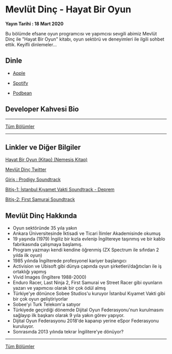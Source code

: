 # Mevlüt Dinç - Hayat Bir Oyun
**Yayın Tarihi : 18 Mart 2020**

Bu bölümde efsane oyun programcısı ve yapımcısı sevgili abimiz Mevlüt Dinç ile "Hayat Bir Oyun" kitabı, oyun sektörü ve deneyimleri ile ilgili sohbet ettik. Keyifli dinlemeler...

## Dinle

* [Apple](https://apple.co/2x47iNq)

* [Spotify](https://spoti.fi/2TZJFyF)

* [Podbean](https://bit.ly/2WnrlB3)

## Developer Kahvesi Bio


<hr/>

[Tüm Bölümler](../README.md)

<hr/>

## Linkler ve Diğer Bilgiler

[Hayat Bir Oyun (Kitap) (Nemesis Kitap)](https://kitap365.com/urun/detay/kitap/hayat-bir-oyun/326940)

[Mevlüt Dinç Twitter](https://twitter.com/MevDinc)


[Giriş : Prodigy Soundtrack](https://www.youtube.com/watch?v=t44WLkYjwvo&feature=youtu.be)

[Bitiş-1: İstanbul Kıyamet Vakti Soundtrack - Deprem](https://www.youtube.com/watch?v=zMbgxAmgyTM&list=PLztsvOzDaHlPhglBJ9evY0X8sAnbZdeG5&index=9&t=0s)

[Bitiş-2: First Samurai Soundtrack](https://www.youtube.com/watch?v=NfKC9EQ_WqI&feature=youtu.be)


## Mevlüt Dinç Hakkında
* Oyun sektöründe 35 yıla yakın
* Ankara Üniversitesinde İktisadi ve Ticari İlimler Akademisinde okumuş
* 19 yaşında (1979) İngiliz bir kızla evlenip İngiltereye taşınmış ve bir kablo fabrikasında çalışmaya başlamış.
* Program yazmayı kendi kendine öğrenmiş (ZX Spectrum ile sıfırdan 2 yılda ilk oyun)
* 1985 yılında İngilterede profesyonel kariyer başlangıcı
* Activision ve Ubisoft gibi dünya çapında oyun şirketleri/dağıtıcları ile iş ortaklığı yapmış
* Vivid Images (İngiltere 1988-2000)
*  Enduro Racer, Last Ninja 2, First Samurai ve Street Racer gibi oyunların yazarı ve yapımcısı olarak bir çok ödül almış
* Türkiye'ye dönünce Sobee Studios'u kuruyor İstanbul Kıyamet Vakti gibi bir çok oyun geliştiriyorlar
* Sobee'yi Turk Telekom'a satıyor
* Türkiyede geçirdiği dönemde Dijital Oyun Federasyonu'nun kurulmasını sağlayıp ilk başkanı olarak 9 yıla yakın görev yapıyor.
* Dijital Oyun Federasyonu 2018'de kapanıp yerine eSpor Federasyonu kuruluyor.
* Sonrasında 2013 yılında tekrar İngilitere'ye dönüyor?

<hr/>

[Tüm Bölümler](../README.md)
